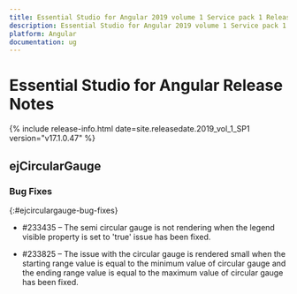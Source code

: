 ```yaml
---
title: Essential Studio for Angular 2019 volume 1 Service pack 1 Release Notes  
description: Essential Studio for Angular 2019 volume 1 Service pack 1 Release Notes  
platform: Angular
documentation: ug
---
```


# Essential Studio for Angular  Release Notes  

{% include release-info.html date=site.releasedate.2019_vol_1_SP1  version="v17.1.0.47" %} 






## ejCircularGauge

### Bug Fixes
{:#ejcirculargauge-bug-fixes}

*  \#233435 – The semi circular gauge is not rendering when the legend visible property is set to 'true' issue has been fixed.

*  \#233825 – The issue with the circular gauge is rendered small when the starting range value is equal to the minimum value of circular gauge and the ending range value is equal to the maximum value of circular gauge has been fixed.

